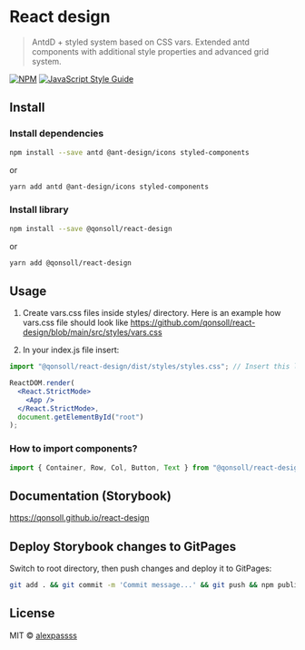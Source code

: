 # React design

> AntdD + styled system based on CSS vars. Extended antd components with additional style properties and advanced grid system.

[![NPM](https://img.shields.io/npm/v/antd-styled.svg)](https://www.npmjs.com/package/antd-styled) [![JavaScript Style Guide](https://img.shields.io/badge/code_style-standard-brightgreen.svg)](https://standardjs.com)

## Install
### Install dependencies
```bash
npm install --save antd @ant-design/icons styled-components
```
or
```bash
yarn add antd @ant-design/icons styled-components
```
### Install library
```bash
npm install --save @qonsoll/react-design
```
or
```bash
yarn add @qonsoll/react-design
```
## Usage

1. Create vars.css files inside styles/ directory. Here is an example how vars.css file should look like https://github.com/qonsoll/react-design/blob/main/src/styles/vars.css

2. In your index.js file insert:
```jsx
import "@qonsoll/react-design/dist/styles/styles.css"; // Insert this line

ReactDOM.render(
  <React.StrictMode>
    <App />
  </React.StrictMode>,
  document.getElementById("root")
);
```

### How to import components?
```jsx
import { Container, Row, Col, Button, Text } from "@qonsoll/react-design"
```

## Documentation (Storybook)
https://qonsoll.github.io/react-design

## Deploy Storybook changes to GitPages
Switch to root directory, then push changes and deploy it to GitPages:
```bash
git add . && git commit -m 'Commit message...' && git push && npm publish && npm run deploy-storybook
```

## License

MIT © [alexpassss](https://github.com/alexpassss)
